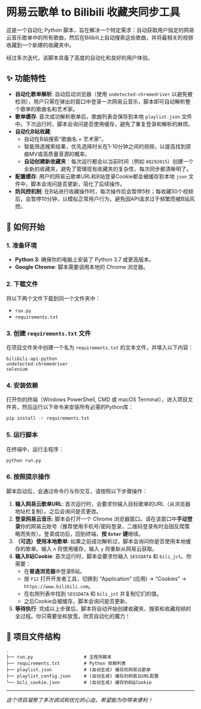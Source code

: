 # 网易云歌单 to Bilibili 收藏夹同步工具

这是一个自动化 Python 脚本，旨在解决一个特定需求：自动获取用户指定的网易云音乐歌单中的所有歌曲，然后在Bilibili上自动搜索这些歌曲，并将最相关的视频收藏到一个新建的收藏夹中。

经过多次迭代，该脚本具备了高度的自动化和良好的用户体验。


## ✨ 功能特性

- **自动化歌单解析**: 自动启动浏览器（使用 `undetected-chromedriver` 以避免被检测），用户只需在弹出的窗口中登录一次网易云音乐，脚本即可自动解析整个歌单的歌曲名和艺术家。
- **歌单缓存**: 首次成功解析歌单后，歌曲列表会保存到本地 `playlist.json` 文件中。下次运行时，脚本会询问是否使用缓存，避免了重复登录和解析的麻烦。
- **自动化B站收藏**:
    - 自动在B站搜索“歌曲名 + 艺术家”。
    - 智能筛选搜索结果，优先选择时长在1-10分钟之间的视频，以提高找到原曲MV或高质量音源的概率。
    - **自动创建新收藏夹**：每次运行都会以当前时间（例如 `08292015`）创建一个全新的收藏夹，避免了管理现有收藏夹的复杂性，每次同步都清晰明了。
- **配置缓存**: 用户的网易云歌单URL和B站登录Cookie都会被缓存到本地 `json` 文件中，脚本会询问是否更新，简化了后续操作。
- **防风控机制**: 在B站进行收藏操作时，每次操作后会暂停5秒；每收藏50个视频后，会暂停10分钟，以模拟正常用户行为，避免因API请求过于频繁而被B站风控。

## 🚀 如何开始

### 1. 准备环境

- **Python 3**: 确保你的电脑上安装了 Python 3.7 或更高版本。
- **Google Chrome**: 脚本需要调用本地的 Chrome 浏览器。

### 2. 下载文件

将以下两个文件下载到同一个文件夹中：
- `run.py`
- `requirements.txt`

### 3. 创建 `requirements.txt` 文件

在项目文件夹中创建一个名为 `requirements.txt` 的文本文件，并填入以下内容：

```
bilibili-api-python
undetected-chromedriver
selenium
```

### 4. 安装依赖

打开你的终端（Windows PowerShell, CMD 或 macOS Terminal），进入项目文件夹，然后运行以下命令来安装所有必需的Python库：

```bash
pip install -r requirements.txt
```

### 5. 运行脚本

在终端中，运行主程序：

```bash
python run.py
```

### 6. 按照提示操作

脚本启动后，会通过命令行与你交互，请按照以下步骤操作：

1.  **输入网易云歌单URL**: 首次运行时，会要求你输入目标歌单的URL（从浏览器地址栏复制）。之后会询问是否更改。
2.  **登录网易云音乐**: 脚本会打开一个 Chrome 浏览器窗口。请在该窗口中**手动登录**你的网易云账号（推荐使用手机号/密码登录，二维码登录有时会因反爬策略而失败）。登录成功后，回到终端，**按 `Enter` 键**继续。
3.  **（可选）使用本地歌单**: 如果之前成功解析过，脚本会询问你是否使用本地缓存的歌单。输入 `n` 将使用缓存，输入 `y` 将重新从网易云获取。
4.  **输入B站Cookie**: 首次运行时，脚本会要求你输入 `SESSDATA` 和 `bili_jct`。你需要：
    - 在**普通浏览器**中登录B站。
    - 按 `F12` 打开开发者工具，切换到 “Application” (应用) -> “Cookies” -> `https://www.bilibili.com`。
    - 在右侧列表中找到 `SESSDATA` 和 `bili_jct` 并复制它们的值。
    - 之后Cookie会被缓存，脚本会询问是否更新。
5.  **等待执行**: 完成以上步骤后，脚本将自动开始创建收藏夹、搜索和收藏视频的全过程。你只需要坐和放宽，欣赏自动化的魔力！

## 📁 项目文件结构

```
.
├── run.py                   # 主程序脚本
├── requirements.txt         # Python 依赖列表
├── playlist.json            # (自动生成) 缓存的网易云歌单
├── playlist_config.json     # (自动生成) 缓存的网易云URL配置
└── bili_cookie.json         # (自动生成) 缓存的B站Cookie
```

---
*这个项目凝聚了多次调试和优化的心血，希望能为你带来便利！*